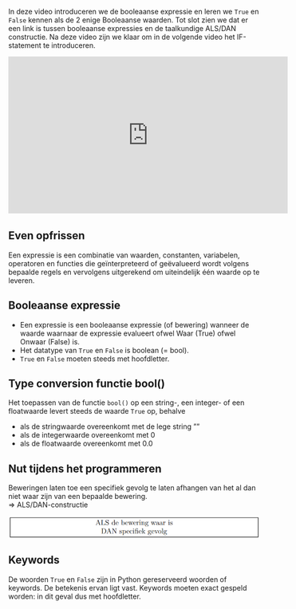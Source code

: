 In deze video introduceren we de booleaanse expressie en leren we <code>True</code> en <code>False</code> kennen als de 2 enige Booleaanse waarden. Tot slot zien we dat er een link is tussen booleaanse expressies en de taalkundige ALS/DAN constructie. Na deze video zijn we klaar om in de volgende video het IF-statement te introduceren.

<div align="center">
  <iframe width="560" height="315" src="https://www.youtube.com/embed/u_zh4_jnnTc" title="YouTube video player" frameborder="0" allow="accelerometer; autoplay; clipboard-write; encrypted-media; gyroscope; picture-in-picture; web-share" allowfullscreen></iframe>
</div>

## Even opfrissen
Een expressie is een combinatie van waarden, constanten, variabelen, operatoren en functies die geïnterpreteerd of geëvalueerd wordt volgens bepaalde regels en vervolgens uitgerekend om uiteindelijk één waarde op te leveren.

## Booleaanse expressie
* Een expressie is een booleaanse expressie (of bewering) wanneer de waarde waarnaar de expressie evalueert ofwel Waar (True) ofwel Onwaar (False) is.
* Het datatype van <code>True</code> en <code>False</code> is boolean (= bool).
* <code>True</code> en <code>False</code> moeten steeds met hoofdletter.

## Type conversion functie bool()
Het toepassen van de functie <code>bool()</code> op een string-, een integer- of een floatwaarde levert steeds de waarde <code>True</code> op, behalve
* als de stringwaarde overeenkomt met de lege string ””
* als de integerwaarde overeenkomt met 0
* als de floatwaarde overeenkomt met 0.0

## Nut tijdens het programmeren
Beweringen laten toe een specifiek gevolg te laten afhangen van het al dan niet waar zijn van een bepaalde bewering.<br>
⇒ ALS/DAN-constructie

<div align="center">
  <img src="media/als_dan.png" align="center" width="600px" data-caption="De ALS/DAN-constructie." />
</div>

## Keywords
De woorden <code>True</code> en <code>False</code> zijn in Python gereserveerd woorden of keywords. De betekenis ervan ligt vast. Keywords moeten exact gespeld worden: in dit geval dus met hoofdletter.
